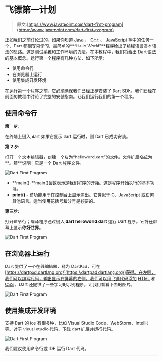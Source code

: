 # 飞镖第一计划

> 原文:[https://www.javatpoint.com/dart-first-program](https://www.javatpoint.com/dart-first-program)

正如我们之前讨论过的，如果你知道 [Java](https://www.javatpoint.com/java-tutorial) 、 [C++](https://www.javatpoint.com/cpp-tutorial) 、 [JavaScript](https://www.javatpoint.com/javascript-tutorial) 等中的任何一个，Dart 都很容易学习。最简单的**“Hello World”**程序给出了编程语言基本语法的思路。这是测试系统和工作环境的方法。在本教程中，我们将给出 Dart 语法的基本概念。运行第一个程序有几种方法，如下所示:

*   使用命令行
*   在浏览器上运行
*   使用集成开发环境

在运行第一个程序之前，它必须确保我们已经正确安装了 Dart SDK。我们已经在前面的教程中讨论了完整的安装指南。让我们运行我们的第一个程序。

## 使用命令行

**第一步:**

在终端上键入 dart 如果它显示 dart 运行时，则 Dart 已成功安装。

**第 2 步:**

打开一个文本编辑器，创建一个名为“helloword.dart”的文件。文件扩展名应为**。镖**说明；它是一个 Dart 程序文件。

![Dart First Program](../Images/bb425a864e6f1a2243205b6877fea5b4.png)

*   **main()-**main()函数表示是我们程序的开始。这是程序开始执行的基本功能。
*   **print() -** 该功能用于在控制台上显示输出。它类似于 C、JavaScript 或任何其他语言。适当使用花括号和分号是必要的。

**第三步:**

打开命令行；编译程序通过键入 **dart helloworld.dart** 运行 Dart 程序。它将在屏幕上显示**你好世界**。

![Dart First Program](../Images/a016607b081c6563e68fdd8a8a960ad5.png)

## 在浏览器上运行

Dart 提供了一个在线编辑器，称为 DartPad，可在[https://dartpad.dartlang.org/](https://dartpad.dartlang.org/)获得。在左侧，我们可以编写代码，输出显示在屏幕的右侧。我们可以用飞镖代码添加 [HTML](https://www.javatpoint.com/html-tutorial) 和 [CSS](https://www.javatpoint.com/css-tutorial) 。Dart 还提供了一些学习的示例程序。让我们看看下面的图片。

![Dart First Program](../Images/0df17a5aaa07d032aa20afad47da302b.png)

## 使用集成开发环境

支持 Dart 的 ide 有很多种，比如 Visual Studio Code、WebStorm、IntelliJ 等。对于 visual studio 代码，下载 dart 扩展并运行代码。

![Dart First Program](../Images/33cf4b11719b5bb2778262b1c94e958f.png)

我们建议使用命令行或 IDE 运行 Dart 代码。

* * *